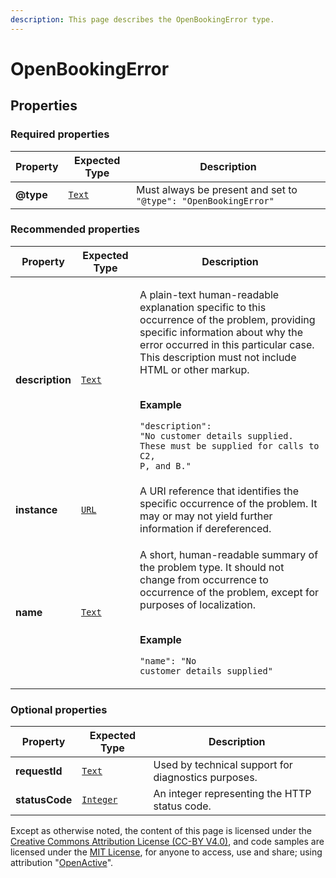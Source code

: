 ```yaml
---
description: This page describes the OpenBookingError type.
---
```


# OpenBookingError

## **Properties**

### **Required properties**

| Property  | Expected Type                      | Description                                                      |
| --------- | ---------------------------------- | ---------------------------------------------------------------- |
| **@type** |  [`Text`](https://schema.org/Text) |  Must always be present and set to `"@type": "OpenBookingError"` |

### **Recommended properties**

| Property        | Expected Type                      | Description                                                                                                                                                                                                                                                                                                                                                                                    |
| --------------- | ---------------------------------- | ---------------------------------------------------------------------------------------------------------------------------------------------------------------------------------------------------------------------------------------------------------------------------------------------------------------------------------------------------------------------------------------------- |
| **description** |  [`Text`](https://schema.org/Text) | <p>A plain-text human-readable explanation specific to this occurrence of the problem, providing specific information about why the error occurred in this particular case. This description must not include HTML or other markup.</p><p><br><strong>Example</strong></p><p><code>"description": "No customer details supplied. These must be supplied for calls to C2, P, and B."</code></p> |
| **instance**    |  [`URL`](https://schema.org/URL)   | A URI reference that identifies the specific occurrence of the problem. It may or may not yield further information if dereferenced.                                                                                                                                                                                                                                                           |
| **name**        |  [`Text`](https://schema.org/Text) | <p>A short, human-readable summary of the problem type. It should not change from occurrence to occurrence of the problem, except for purposes of localization.</p><p><br><strong>Example</strong></p><p><code>"name": "No customer details supplied"</code></p>                                                                                                                               |

### **Optional properties**

| Property       | Expected Type                            | Description                                         |
| -------------- | ---------------------------------------- | --------------------------------------------------- |
| **requestId**  |  [`Text`](https://schema.org/Text)       | Used by technical support for diagnostics purposes. |
| **statusCode** |  [`Integer`](https://schema.org/Integer) | An integer representing the HTTP status code.       |

Except as otherwise noted, the content of this page is licensed under the [Creative Commons Attribution License (CC-BY V4.0)](https://creativecommons.org/licenses/by/4.0/), and code samples are licensed under the [MIT License](https://opensource.org/licenses/MIT), for anyone to access, use and share; using attribution "[OpenActive](https://www.openactive.io)".
